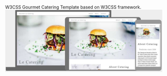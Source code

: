 W3CSS Gourmet Catering Template based on  W3CSS framework.
![screenshot](images/w3css-gourmet-Catering-screenshot.jpg)
